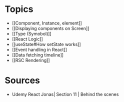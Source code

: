 # Topics
- [[Component, Instance, element]]
- [[Displaying components on Screen]]
- [[Type (Symobol)]]
- [[React Logic]]
- [[useState#How setState works]]
- [[Event handling in React]]
- [[Data fetching timeline]]
- [[RSC Rendering]]

# Sources
- Udemy React Jonas| Section 11 | Behind the scenes